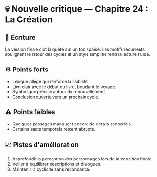 # 💀 Nouvelle critique — Chapitre 24 : La Création

## 🧠 Écriture
La version finale clôt la quête sur un ton apaisé. Les motifs récurrents soulignent le retour des cycles et un style simplifié rend la lecture fluide.

## ⚙️ Points forts
- Lexique allégé qui renforce la lisibilité.
- Lien clair avec le début du livre, bouclant le voyage.
- Symbolique précise autour du renouvellement.
- Conclusion ouverte vers un prochain cycle.

## ⚠️ Points faibles
- Quelques passages manquent encore de détails sensoriels.
- Certains sauts temporels restent abrupts.

## 📈 Pistes d'amélioration
1. Approfondir la perception des personnages lors de la transition finale.
2. Veiller à équilibrer descriptions et dialogues.
3. Maintenir la cyclicité sans redondance.
